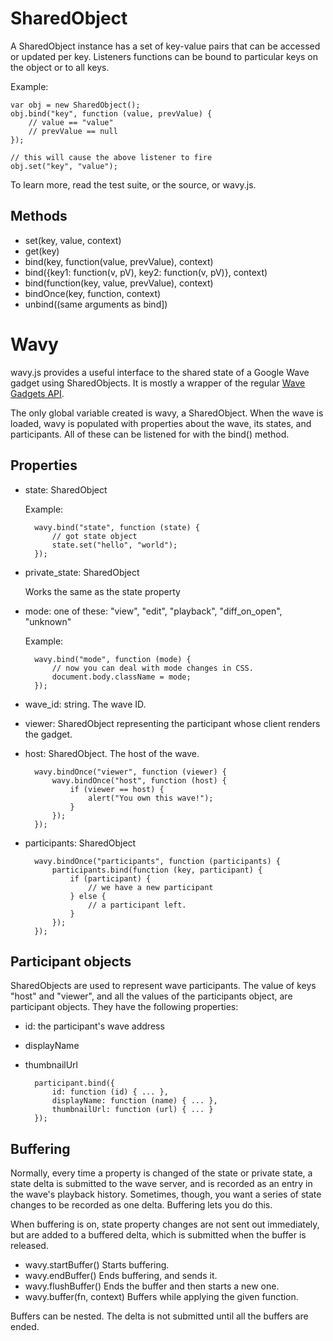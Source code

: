 SharedObject
============

A SharedObject instance has a set of key-value pairs that can be accessed or updated per key. Listeners functions can be bound to particular keys on the object or to all keys.

Example:

    var obj = new SharedObject();
    obj.bind("key", function (value, prevValue) {
        // value == "value"
        // prevValue == null 
    });
    
    // this will cause the above listener to fire
    obj.set("key", "value");

To learn more, read the test suite, or the source, or wavy.js.

Methods
-------
- set(key, value, context)
- get(key)
- bind(key, function(value, prevValue), context)
- bind({key1: function(v, pV), key2: function(v, pV)}, context)
- bind(function(key, value, prevValue), context)
- bindOnce(key, function, context)
- unbind((same arguments as bind])

Wavy
====

wavy.js provides a useful interface to the shared state of a Google Wave gadget using SharedObjects. It is mostly a wrapper of the regular [Wave Gadgets API](http://code.google.com/apis/wave/extensions/gadgets/reference.html).

The only global variable created is wavy, a SharedObject. When the wave is loaded, wavy is populated with properties about the wave, its states, and participants. All of these can be listened for with the bind() method.

Properties
----------

- state: SharedObject

    Example:

        wavy.bind("state", function (state) {
            // got state object
            state.set("hello", "world");
        });

- private_state: SharedObject

    Works the same as the state property

- mode: one of these: "view", "edit", "playback", "diff\_on_open", "unknown"

    Example:
        
        wavy.bind("mode", function (mode) {
            // now you can deal with mode changes in CSS.
            document.body.className = mode;
        });

- wave_id: string. The wave ID.
- viewer: SharedObject representing the participant whose client renders the gadget.
- host: SharedObject. The host of the wave.

        wavy.bindOnce("viewer", function (viewer) {
            wavy.bindOnce("host", function (host) {
                if (viewer == host) {
                    alert("You own this wave!");
                }
            });
        });

- participants: SharedObject

        wavy.bindOnce("participants", function (participants) {
            participants.bind(function (key, participant) {
                if (participant) {
                    // we have a new participant 
                } else {
                    // a participant left.
                }
            });
        });

Participant objects
------------

SharedObjects are used to represent wave participants. 
The value of keys "host" and "viewer", and all the values of the participants
object, are participant objects. They have the following properties:

- id: the participant's wave address
- displayName
- thumbnailUrl

        participant.bind({
            id: function (id) { ... },
            displayName: function (name) { ... },
            thumbnailUrl: function (url) { ... }
        });


Buffering
-----------------
Normally, every time a property is changed of the state or private state, a state delta is submitted to the wave server, and is recorded as an entry in the wave's playback history. Sometimes, though, you want a series of state changes to be recorded as one delta. Buffering lets you do this.

When buffering is on, state property changes are not sent out immediately, but are added to a buffered delta, which is submitted when the buffer is released.

- wavy.startBuffer() Starts buffering.
- wavy.endBuffer() Ends buffering, and sends it.
- wavy.flushBuffer() Ends the buffer and then starts a new one.
- wavy.buffer(fn, context) Buffers while applying the given function.

Buffers can be nested. The delta is not submitted until all the buffers are ended.